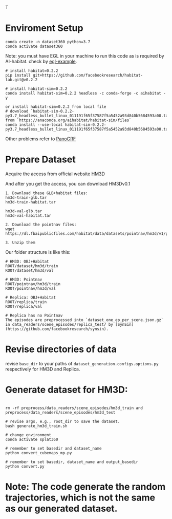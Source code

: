 T
# Enviroment Setup
```
conda create -n dataset360 python=3.7
conda activate dataset360
```

Note: you must have EGL in your machine to run this code as is required by AI-habitat.
check by [egl-example](https://github.com/erwincoumans/egl_example).
```
# install habitat=0.2.2
pip install git+https://github.com/facebookresearch/habitat-lab.git@v0.2.2

# install habitat-sim=0.2.2
conda install habitat-sim=0.2.2 headless -c conda-forge -c aihabitat -y

or install habitat-sim=0.2.2 from local file
# download `habitat-sim-0.2.2-py3.7_headless_bullet_linux_011191f65f37587f5a5452a93d840b5684593a00.tar.bz2` from `https://anaconda.org/aihabitat/habitat-sim/files`
conda install --use-local habitat-sim-0.2.2-py3.7_headless_bullet_linux_011191f65f37587f5a5452a93d840b5684593a00.tar.bz2

```
Other problems refer to [PanoGRF](https://github.com/thucz/PanoGRF/blob/main/docs/install.md)


# Prepare Dataset

Acquire the access from official website [HM3D](https://matterport.com/partners/meta)


And after you get the access, you can
download HM3Dv0.1

```
1. Download these GLB+habitat files:
hm3d-train-glb.tar
hm3d-train-habitat.tar

hm3d-val-glb.tar
hm3d-val-habitat.tar

2. Download the pointnav files:
wget https://dl.fbaipublicfiles.com/habitat/data/datasets/pointnav/hm3d/v1/pointnav_hm3d_v1.zip

3. Unzip them
```
Our folder structure is like this:
```
# HM3D: OBJ+Habitat
ROOT/dataset/hm3d/train
ROOT/dataset/hm3d/val

# HM3D: Pointnav
ROOT/pointnav/hm3d/train
ROOT/pointnav/hm3d/val

# Replica: OBJ+Habitat
ROOT/replica/train
ROOT/replica/val

# Replica has no Pointnav
The episodes are preprocessed into `dataset_one_ep_per_scene.json.gz` in data_readers/scene_episodes/replica_test/ by [SynSin](https://github.com/facebookresearch/synsin).
```


# Revise directories of data
revise `base_dir` to your paths of `dataset_generation.configs.options.py` respectively for HM3D and Replica.

# Generate dataset for HM3D:
```

rm -rf preprocess/data_readers/scene_episodes/hm3d_train and preprocess/data_readers/scene_episodes/hm3d_test

# revise args, e.g., root_dir to save the dataset.
bash generate_hm3d_train.sh
```

```
# change environment
conda activate splat360

# remember to set basedir and dataset_name
python convert_cubemaps_mp.py

# remember to set basedir, dataset_name and output_basedir
python convert.py

```

# Note: The code generate the random trajectories, which is not the same as our generated dataset.
